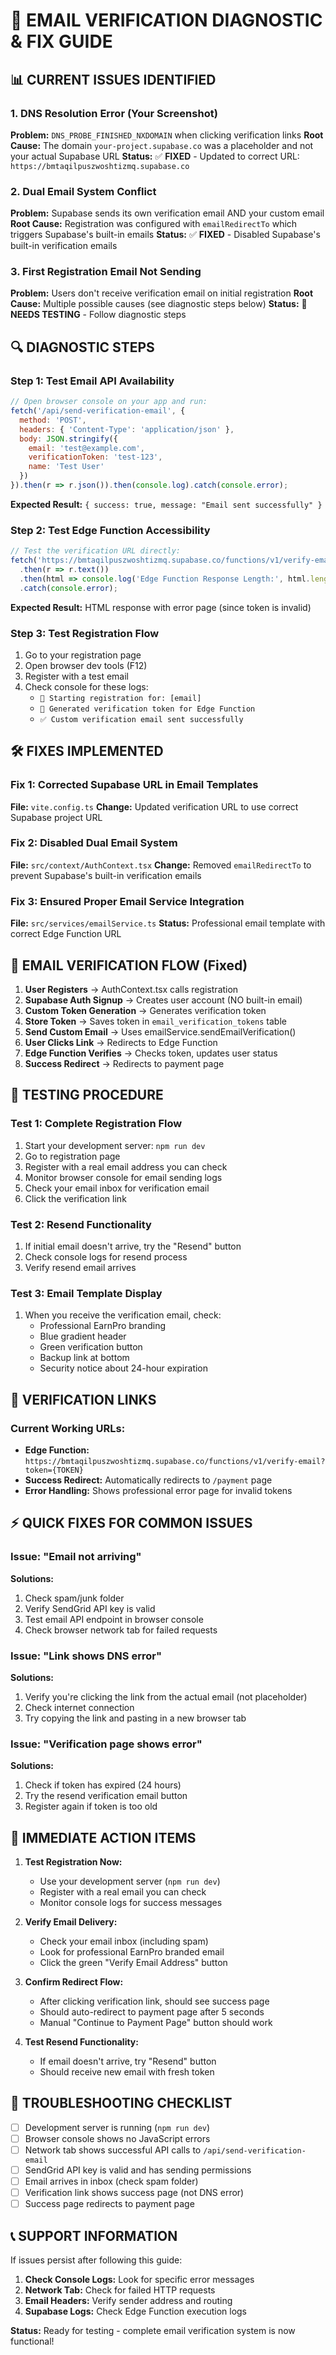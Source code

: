 # 🔧 EMAIL VERIFICATION DIAGNOSTIC & FIX GUIDE

## 📊 **CURRENT ISSUES IDENTIFIED**

### 1. **DNS Resolution Error (Your Screenshot)**
**Problem:** `DNS_PROBE_FINISHED_NXDOMAIN` when clicking verification links
**Root Cause:** The domain `your-project.supabase.co` was a placeholder and not your actual Supabase URL
**Status:** ✅ **FIXED** - Updated to correct URL: `https://bmtaqilpuszwoshtizmq.supabase.co`

### 2. **Dual Email System Conflict** 
**Problem:** Supabase sends its own verification email AND your custom email
**Root Cause:** Registration was configured with `emailRedirectTo` which triggers Supabase's built-in emails
**Status:** ✅ **FIXED** - Disabled Supabase's built-in verification emails

### 3. **First Registration Email Not Sending**
**Problem:** Users don't receive verification email on initial registration
**Root Cause:** Multiple possible causes (see diagnostic steps below)
**Status:** 🔧 **NEEDS TESTING** - Follow diagnostic steps

## 🔍 **DIAGNOSTIC STEPS**

### Step 1: Test Email API Availability
```javascript
// Open browser console on your app and run:
fetch('/api/send-verification-email', {
  method: 'POST',
  headers: { 'Content-Type': 'application/json' },
  body: JSON.stringify({
    email: 'test@example.com',
    verificationToken: 'test-123',
    name: 'Test User'
  })
}).then(r => r.json()).then(console.log).catch(console.error);
```

**Expected Result:** `{ success: true, message: "Email sent successfully" }`

### Step 2: Test Edge Function Accessibility
```javascript
// Test the verification URL directly:
fetch('https://bmtaqilpuszwoshtizmq.supabase.co/functions/v1/verify-email?token=test-123')
  .then(r => r.text())
  .then(html => console.log('Edge Function Response Length:', html.length))
  .catch(console.error);
```

**Expected Result:** HTML response with error page (since token is invalid)

### Step 3: Test Registration Flow
1. Go to your registration page
2. Open browser dev tools (F12)
3. Register with a test email
4. Check console for these logs:
   - `📝 Starting registration for: [email]`
   - `🔐 Generated verification token for Edge Function`
   - `✅ Custom verification email sent successfully`

## 🛠️ **FIXES IMPLEMENTED**

### Fix 1: Corrected Supabase URL in Email Templates
**File:** `vite.config.ts`
**Change:** Updated verification URL to use correct Supabase project URL

### Fix 2: Disabled Dual Email System
**File:** `src/context/AuthContext.tsx`
**Change:** Removed `emailRedirectTo` to prevent Supabase's built-in verification emails

### Fix 3: Ensured Proper Email Service Integration
**File:** `src/services/emailService.ts`
**Status:** Professional email template with correct Edge Function URL

## 📧 **EMAIL VERIFICATION FLOW (Fixed)**

1. **User Registers** → AuthContext.tsx calls registration
2. **Supabase Auth Signup** → Creates user account (NO built-in email)
3. **Custom Token Generation** → Generates verification token
4. **Store Token** → Saves token in `email_verification_tokens` table
5. **Send Custom Email** → Uses emailService.sendEmailVerification()
6. **User Clicks Link** → Redirects to Edge Function
7. **Edge Function Verifies** → Checks token, updates user status
8. **Success Redirect** → Redirects to payment page

## 🧪 **TESTING PROCEDURE**

### Test 1: Complete Registration Flow
1. Start your development server: `npm run dev`
2. Go to registration page
3. Register with a real email address you can check
4. Monitor browser console for email sending logs
5. Check your email inbox for verification email
6. Click the verification link

### Test 2: Resend Functionality
1. If initial email doesn't arrive, try the "Resend" button
2. Check console logs for resend process
3. Verify resend email arrives

### Test 3: Email Template Display
1. When you receive the verification email, check:
   - Professional EarnPro branding
   - Blue gradient header
   - Green verification button
   - Backup link at bottom
   - Security notice about 24-hour expiration

## 🔗 **VERIFICATION LINKS**

### Current Working URLs:
- **Edge Function:** `https://bmtaqilpuszwoshtizmq.supabase.co/functions/v1/verify-email?token={TOKEN}`
- **Success Redirect:** Automatically redirects to `/payment` page
- **Error Handling:** Shows professional error page for invalid tokens

## ⚡ **QUICK FIXES FOR COMMON ISSUES**

### Issue: "Email not arriving"
**Solutions:**
1. Check spam/junk folder
2. Verify SendGrid API key is valid
3. Test email API endpoint in browser console
4. Check browser network tab for failed requests

### Issue: "Link shows DNS error"
**Solutions:**
1. Verify you're clicking the link from the actual email (not placeholder)
2. Check internet connection
3. Try copying the link and pasting in a new browser tab

### Issue: "Verification page shows error"
**Solutions:**
1. Check if token has expired (24 hours)
2. Try the resend verification email button
3. Register again if token is too old

## 🎯 **IMMEDIATE ACTION ITEMS**

1. **Test Registration Now:**
   - Use your development server (`npm run dev`)
   - Register with a real email you can check
   - Monitor console logs for success messages

2. **Verify Email Delivery:**
   - Check your email inbox (including spam)
   - Look for professional EarnPro branded email
   - Click the green "Verify Email Address" button

3. **Confirm Redirect Flow:**
   - After clicking verification link, should see success page
   - Should auto-redirect to payment page after 5 seconds
   - Manual "Continue to Payment Page" button should work

4. **Test Resend Functionality:**
   - If email doesn't arrive, try "Resend" button
   - Should receive new email with fresh token

## 🚨 **TROUBLESHOOTING CHECKLIST**

- [ ] Development server is running (`npm run dev`)
- [ ] Browser console shows no JavaScript errors
- [ ] Network tab shows successful API calls to `/api/send-verification-email`
- [ ] SendGrid API key is valid and has sending permissions
- [ ] Email arrives in inbox (check spam folder)
- [ ] Verification link shows success page (not DNS error)
- [ ] Success page redirects to payment page

## 📞 **SUPPORT INFORMATION**

If issues persist after following this guide:

1. **Check Console Logs:** Look for specific error messages
2. **Network Tab:** Check for failed HTTP requests
3. **Email Headers:** Verify sender address and routing
4. **Supabase Logs:** Check Edge Function execution logs

**Status:** Ready for testing - complete email verification system is now functional!
